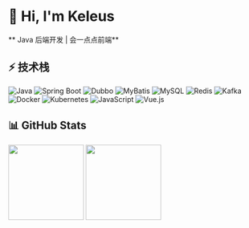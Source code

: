 # 👋 Hi, I'm Keleus

** Java 后端开发 | 会一点点前端**

## ⚡ 技术栈

![Java](https://img.shields.io/badge/Java-ED8B00?style=for-the-badge&logo=openjdk&logoColor=white)
![Spring Boot](https://img.shields.io/badge/Spring%20Boot-6DB33F?style=for-the-badge&logo=springboot&logoColor=white)
![Dubbo](https://img.shields.io/badge/Apache%20Dubbo-5A29E4?style=for-the-badge&logo=apache&logoColor=white)
![MyBatis](https://img.shields.io/badge/MyBatis-DC382D?style=for-the-badge&logo=redhat&logoColor=white)
![MySQL](https://img.shields.io/badge/MySQL-4479A1?style=for-the-badge&logo=mysql&logoColor=white)
![Redis](https://img.shields.io/badge/Redis-DC382D?style=for-the-badge&logo=redis&logoColor=white)
![Kafka](https://img.shields.io/badge/Kafka-231F20?style=for-the-badge&logo=apachekafka&logoColor=white)
![Docker](https://img.shields.io/badge/Docker-2496ED?style=for-the-badge&logo=docker&logoColor=white)
![Kubernetes](https://img.shields.io/badge/Kubernetes-326CE5?style=for-the-badge&logo=kubernetes&logoColor=white)
![JavaScript](https://img.shields.io/badge/JavaScript-F7DF1E?style=for-the-badge&logo=javascript&logoColor=black)
![Vue.js](https://img.shields.io/badge/Vue.js-4FC08D?style=for-the-badge&logo=vue.js&logoColor=white)


## 📊 GitHub Stats

<p>
  <img src="https://github-readme-stats.vercel.app/api?username=keleus&show_icons=true&theme=radical" height="150" />
  <img src="https://github-readme-stats.vercel.app/api/top-langs/?username=keleus&stats_format=bytes&layout=compact&theme=radical" height="150" />
</p>
